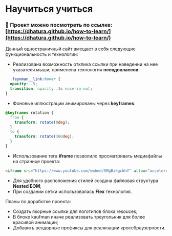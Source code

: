 # __Научиться учиться__


### :link: Проект можно посмотреть по ссылке: [https://dhatura.github.io/how-to-learn/](https://dhatura.github.io/how-to-learn/)


Данный одностраничный сайт вмещает в себя следующие функциональность и технологии:

 * Реализована возможность отклика ссылки при наведении на нее указателя мыши, применена технология __псевдоклассов__:
```css
  .feynman__link:hover {
  opacity: .5;
  transition: opacity .3s ease-in-out;
}
```
 * Фоновые иллюстрации анимированы через __keyframes__:
```css
@keyframes rotation {
  from {
    transform: rotate(0deg);
  }
  to {
    transform: rotate(360deg);
  }
}
```
 * Использование тега __iframe__ позволило просматривать медиафайлы на странице проекта:
```html
<iframe src="https://www.youtube.com/embed/5MgBikgcWnY" allow="accelerometer; autoplay; clipboard-write; encrypted-media; gyroscope; picture-in-picture" allowfullscreen class="video__iframe"></iframe>
```
 * Для удобного расположения стилей создана файловая структура __Nested БЭМ__;
 * При создании сетки использовалась __Flex__ технология.

Планы по доработке проекта:

 * Создать якорные ссылки для логотипов блока resouces;
 * В блоке kaufman иначе реализовать треугольник для более красивой анимации;
 * Добавить вендорные префиксы для реализации кроссбраузерности.
